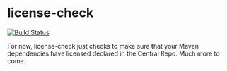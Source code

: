 license-check
=============

[![Build Status](https://travis-ci.org/mrice/license-check.png)](https://travis-ci.org/mrice/license-check)

For now, license-check just checks to make sure that your Maven dependencies have licensed declared in the Central Repo. Much more to come.
